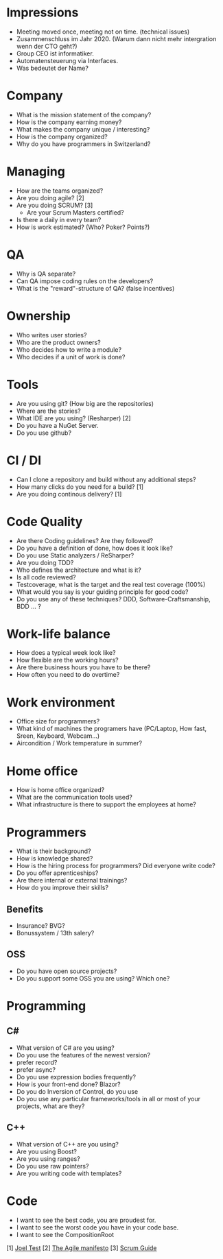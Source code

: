# Impressions
* Meeting moved once, meeting not on time. (technical issues)
* Zusammenschluss im Jahr 2020. (Warum dann nicht mehr intergration wenn der CTO geht?)
* Group CEO ist informatiker.
* Automatensteuerung via Interfaces.
* Was bedeutet der Name?

# Company
* What is the mission statement of the company?
* How is the company earning money?
* What makes the company unique / interesting?
* How is the company organized?
* Why do you have programmers in Switzerland?

# Managing
* How are the teams organized?
* Are you doing agile? [2]
* Are you doing SCRUM? [3]
  * Are your Scrum Masters certified?
* Is there a daily in every team?
* How is work estimated? (Who? Poker? Points?)

# QA

* Why is QA separate?
* Can QA impose coding rules on the developers?
* What is the "reward"-structure of QA? (false incentives)

# Ownership
* Who writes user stories?
* Who are the product owners?
* Who decides how to write a module?
* Who decides if a unit of work is done?

# Tools
* Are you using git? (How big are the repositories)
* Where are the stories?
* What IDE are you using? (Resharper) [2] 
* Do you have a NuGet Server.
* Do you use github?

# CI / DI
* Can I clone a repository and build without any additional steps?
* How many clicks do you need for a build? [1]
* Are you doing continous delivery? [1]

# Code Quality
* Are there Coding guidelines? Are they followed?
* Do you have a definition of done, how does it look like?
* Do you use Static analyzers / ReSharper?
* Are you doing TDD?
* Who defines the architecture and what is it?
* Is all code reviewed?
* Testcoverage, what is the target and the real test coverage (100%)
* What would you say is your guiding principle for good code?
* Do you use any of these techniques? DDD, Software-Craftsmanship, BDD ... ?

# Work-life balance
* How does a typical week look like?
* How flexible are the working hours?
* Are there business hours you have to be there?
* How often you need to do overtime?

# Work environment
* Office size for programmers?
* What kind of machines the programers have (PC/Laptop, How fast, Sreen, Keyboard, Webcam...)
* Aircondition / Work temperature in summer?

# Home office
* How is home office organized?
* What are the communication tools used?
* What infrastructure is there to support the employees at home?

# Programmers
* What is their background?
* How is knowledge shared?
* How is the hiring process for programmers? Did everyone write code?
* Do you offer aprenticeships?
* Are there internal or external trainings?
* How do you improve their skills?

## Benefits
* Insurance? BVG?
* Bonussystem / 13th salery?

## OSS

* Do you have open source projects?
* Do you support some OSS you are using? Which one?

# Programming

## C#

* What version of C# are you using? 
* Do you use the features of the newest version?
* prefer record?
* prefer async?
* Do you use expression bodies frequently?
* How is your front-end done? Blazor?
* Do you do Inversion of Control, do you use
* Do you use any particular frameworks/tools in all or most of your projects, what are they?

## C++

* What version of C++ are you using?
* Are you using Boost?
* Are you using ranges?
* Do you use raw pointers?
* Are you writing code with templates?
 
 # Code
 
 * I want to see the best code, you are proudest for.
 * I want to see the worst code you have in your code base.
 * I want to see the CompositionRoot

  
[1] [Joel Test](https://www.joelonsoftware.com/2000/08/09/the-joel-test-12-steps-to-better-code/)
[2] [The Agile manifesto](https://agilemanifesto.org/)
[3] [Scrum Guide](https://scrumguides.org/)
